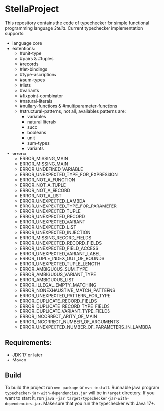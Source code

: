 # StellaProject

This repository contains the code of typechecker for simple functional programming language *Stella*. Current typechecker implementation supports:
- language core
- extentions:
  * #unit-type
  * #pairs & #tuples
  * #records
  * #let-bindings
  * #type-ascriptions
  * #sum-types
  * #lists
  * #variants
  * #fixpoint-combinator
  * #natural-literals
  * #nullary-functions & #multiparameter-functions
  * #structural-patterns, not all, availables patterns are:
    + variables
    + natural literals
    + succ
    + booleans
    + unit
    + sum-types
    + variants
- errors:
	* ERROR_MISSING_MAIN
	* ERROR_MISSING_MAIN
	* ERROR_UNDEFINED_VARIABLE
	* ERROR_UNEXPECTED_TYPE_FOR_EXPRESSION
	* ERROR_NOT_A_FUNCTION
	* ERROR_NOT_A_TUPLE
	* ERROR_NOT_A_RECORD
	* ERROR_NOT_A_LIST
	* ERROR_UNEXPECTED_LAMBDA
	* ERROR_UNEXPECTED_TYPE_FOR_PARAMETER
	* ERROR_UNEXPECTED_TUPLE
	* ERROR_UNEXPECTED_RECORD
	* ERROR_UNEXPECTED_VARIANT
	* ERROR_UNEXPECTED_LIST
	* ERROR_UNEXPECTED_INJECTION
	* ERROR_MISSING_RECORD_FIELDS
	* ERROR_UNEXPECTED_RECORD_FIELDS
	* ERROR_UNEXPECTED_FIELD_ACCESS
	* ERROR_UNEXPECTED_VARIANT_LABEL
	* ERROR_TUPLE_INDEX_OUT_OF_BOUNDS
	* ERROR_UNEXPECTED_TUPLE_LENGTH
	* ERROR_AMBIGUOUS_SUM_TYPE
	* ERROR_AMBIGUOUS_VARIANT_TYPE
	* ERROR_AMBIGUOUS_LIST
	* ERROR_ILLEGAL_EMPTY_MATCHING
	* ERROR_NONEXHAUSTIVE_MATCH_PATTERNS
	* ERROR_UNEXPECTED_PATTERN_FOR_TYPE
	* ERROR_DUPLICATE_RECORD_FIELDS
	* ERROR_DUPLICATE_RECORD_TYPE_FIELDS
	* ERROR_DUPLICATE_VARIANT_TYPE_FIELDS
	* ERROR_INCORRECT_ARITY_OF_MAIN
	* ERROR_INCORRECT_NUMBER_OF_ARGUMENTS
	* ERROR_UNEXPECTED_NUMBER_OF_PARAMETERS_IN_LAMBDA

## Requirements:
- JDK 17 or later
- Maven

## Build
To build the project run `mvn package` or `mvn install`. Runnable java program `typechecker-jar-with-dependencies.jar` will be in `target` directory. 
If you want to start it, run `java -jar target/typechecker-jar-with-dependencies.jar`. Make sure that you run the typechecker with Java 17+.

